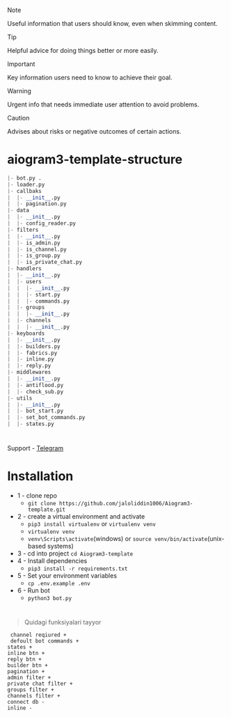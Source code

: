> [!NOTE]
> Useful information that users should know, even when skimming content.

> [!TIP]
> Helpful advice for doing things better or more easily.

> [!IMPORTANT]
> Key information users need to know to achieve their goal.

> [!WARNING]
> Urgent info that needs immediate user attention to avoid problems.

> [!CAUTION]
> Advises about risks or negative outcomes of certain actions.


 # aiogram3-template-structure

```python
|- bot.py .
|- loader.py
|- callbaks
|  |- __init__.py
|  |- pagination.py
|- data
|  |- __init__.py
|  |- config_reader.py
|- filters
|  |- __init__.py
|  |- is_admin.py
|  |- is_channel.py
|  |- is_group.py
|  |- is_private_chat.py
|- handlers
|  |- __init__.py
|  |- users
|  |  |- __init__.py
|  |  |- start.py
|  |  |- commands.py
|  |- groups
|  |  |- __init__.py
|  |- channels
|  |  |- __init__.py
|- keyboards 
|  |- __init__.py
|  |- builders.py
|  |- fabrics.py
|  |- inline.py
|  |- reply.py
|- middlewares
|  |- __init__.py
|  |- antiflood.py
|  |- check_sub.py
|- utils
|  |- __init__.py
|  |- bot_start.py
|  |- set_bot_commands.py
|  |- states.py
```
#
Support  - <a href="https://t.me/Jaloliddin_Mamatmusayev">Telegram</a><br>

# Installation
* 1 - clone repo 
   - ```git clone https://github.com/jaloliddin1006/Aiogram3-template.git```
* 2 - create a virtual environment and activate
  - ```pip3 install virtualenv``` or ```virtualenv venv```
  - ```virtualenv venv```
  - ```venv\Scripts\activate```(windows) or ```source venv/bin/activate```(unix-based systems)
* 3 - cd into project ```cd Aiogram3-template```
* 4 - Install dependencies
  - ```pip3 install -r requirements.txt```
* 5 - Set your environment variables
  - ```cp .env.example .env```
* 6 - Run bot
  - ```python3 bot.py```


#
> Quidagi funksiyalari tayyor
```
 channel reqiured +
 defoult bot commands +
states +
inline btn +
reply btn +
builder btn +
pagination +
admin filter +
private chat filter +
groups filter +
channels filter +
connect db -
inline -
```